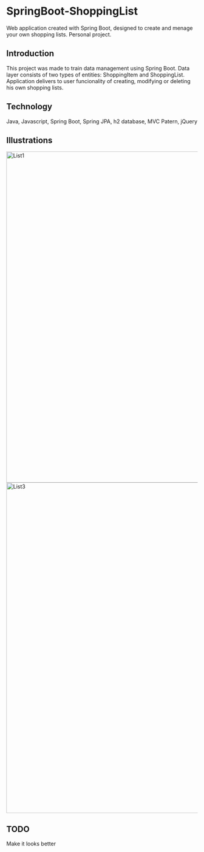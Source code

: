 # SpringBoot-ShoppingList
Web application created with Spring Boot, designed to create and menage your own shopping lists. Personal project.

## Introduction
This project was made to train data management using Spring Boot. Data layer consists of two types of entities: ShoppingItem and ShoppingList. Application delivers to user funcionality of creating, modifying or deleting his own shopping lists. 

## Technology
Java, Javascript, Spring Boot, Spring JPA, h2 database,  MVC Patern, jQuery 

## Illustrations
<img width="872" alt="List1" src="https://user-images.githubusercontent.com/49191312/128147391-2a5177ee-d0c3-485c-b75f-782de0a64856.png">
<img width="871" alt="List3" src="https://user-images.githubusercontent.com/49191312/128147600-c89974cd-4238-4235-9f22-41fce895c7c8.png">

## TODO
Make it looks better
